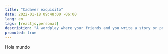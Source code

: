 ```yaml
---
title: "Cadaver exquisito"
date: 2022-01-18 09:48:00 -06:00
lang: en
tags: [reactjs,personal]
description: "A wordplay where your friends and you write a story or poem together, but you just can see the result until the end of the game"
promoted: true
---
```


Hola mundo
